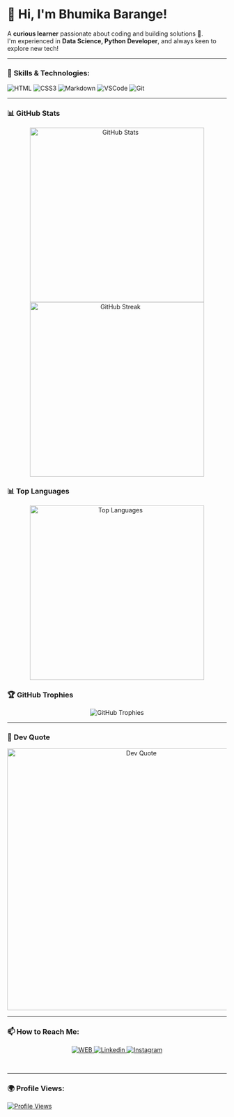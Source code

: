 



# 👋 Hi, I'm Bhumika Barange!  
A **curious learner** passionate about coding and building solutions 🚀.  
I'm experienced in **Data  Science, Python Developer**, and always keen to explore new tech!

---

### 🚀 **Skills & Technologies**:


![HTML](https://img.shields.io/badge/HTML5-E34F26?style=for-the-badge&logo=html5&logoColor=white)
![CSS3](https://img.shields.io/badge/CSS3-1572B6?style=for-the-badge&logo=css3&logoColor=white)
![Markdown](https://img.shields.io/badge/Markdown-000000?style=for-the-badge&logo=markdown&logoColor=white)
![VSCode](https://img.shields.io/badge/Visual_Studio-0078d7?style=for-the-badge&logo=visual%20studio&logoColor=white)
![Git](https://img.shields.io/badge/Git-F05032?style=for-the-badge&logo=git&logoColor=white)

<!-- ![Typescript](https://img.shields.io/badge/Typescript-007acc?style=for-the-badge&labelColor=black&logo=typescript&logoColor=007acc)

![PostgreSQL](https://img.shields.io/badge/PostgreSQL-4169E1?style=for-the-badge&labelColor=black&logo=postgresql&logoColor=4169E1)
![SQL](https://img.shields.io/badge/SQL-4479A1?style=for-the-badge&labelColor=black&logo=microsoft-sql-server&logoColor=4479A1)
![MongoDB](https://img.shields.io/badge/MongoDB-47A248?style=for-the-badge&labelColor=black&logo=mongodb&logoColor=47A248)
![Java](https://img.shields.io/badge/Java-007396?style=for-the-badge&labelColor=black&logo=java&logoColor=007396)
![Tailwind](https://img.shields.io/badge/Tailwind_CSS-092749?style=for-the-badge&logo=tailwindcss&logoColor=06B6D4&labelColor=000000)
![MySQL](https://img.shields.io/badge/MySQL-4479A1?style=for-the-badge&labelColor=black&logo=mysql&logoColor=4479A1)
![Javascript](https://img.shields.io/badge/Javascript-F0DB4F?style=for-the-badge&labelColor=black&logo=javascript&logoColor=F0DB4F)
![Ant-Design](https://img.shields.io/badge/AntDesign-0170FE?style=for-the-badge&logo=antdesign&logoColor=white)
![IntelliJ IDEA](https://img.shields.io/badge/IntelliJ%20IDEA-000000?style=for-the-badge&labelColor=black&logo=intellij-idea&logoColor=white)
![Express.js](https://img.shields.io/badge/Express.js-000000?style=for-the-badge&logo=express&logoColor=white)
![MongoDB](https://img.shields.io/badge/MongoDB-4EA94B?style=for-the-badge&logo=mongodb&logoColor=white)
![React](https://img.shields.io/badge/-React-61DBFB?style=for-the-badge&labelColor=black&logo=react&logoColor=61DBFB)
![Nodejs](https://img.shields.io/badge/Nodejs-3C873A?style=for-the-badge&labelColor=black&logo=node.js&logoColor=3C873A)
![React Native](https://img.shields.io/badge/React_Native-20232A?style=for-the-badge&logo=react&logoColor=61DAFB)
![Next.js](https://img.shields.io/badge/next.js-000000?style=for-the-badge&logo=nextdotjs&logoColor=white)
![SASS Badge](https://img.shields.io/badge/Sass-CC6699?style=for-the-badge&logo=sass&logoColor=white)
![Bootstrap](https://img.shields.io/badge/Bootstrap-563D7C?style=for-the-badge&logo=bootstrap&logoColor=white)
![Strapi](https://img.shields.io/badge/strapi-2E7EEA?style=for-the-badge&logo=strapi&logoColor=white)
![Redux](https://img.shields.io/badge/Redux-593D88?style=for-the-badge&logo=redux&logoColor=white)
![React Query](https://img.shields.io/badge/-React_Query-FF4154?style=for-the-badge&logo=react%20query&logoColor=white)-->
---

### 📊 **GitHub Stats**
<p align="center">
  <img src="https://github-readme-stats.vercel.app/api?username=BhumikaBarange&theme=nightowl&hide_border=true&include_all_commits=true&count_private=true&show_icons=true&token=YOUR_PAT_HERE" alt="GitHub Stats" width="400"/>
  <img src="https://github-readme-streak-stats.herokuapp.com?user=BhumikaBarange&theme=nightowl&hide_border=true" alt="GitHub Streak" width="400"/>
</p>




### 📊 **Top Languages**

<p align="center">
  <img src="https://github-readme-stats.vercel.app/api/top-langs/?username=BhumikaBarange&theme=nightowl&hide_border=true&layout=compact" alt="Top Languages" width="400"/>
</p>




### 🏆 **GitHub Trophies**
<p align="center">
  <img src="https://github-profile-trophy.vercel.app/?username=BhumikaBarange&theme=radical&no-frame=false&no-bg=true&margin-w=4" alt="GitHub Trophies" />
</p>

---

### 💬 **Dev Quote**
<p align="center">
  <img src="https://quotes-github-readme.vercel.app/api?type=horizontal&theme=radical" alt="Dev Quote" width="600" />
</p>

---

### 📫 **How to Reach Me**:

<p align="center">
 <a href="." target="blank">
  <img src="https://img.shields.io/badge/Website-DC143C?style=for-the-badge&logo=medium&logoColor=white" alt="WEB" />
 </a>
 <a href="https://www.linkedin.com/in/bhumika-barange-b3594125a/" target="_blank">
  <img src="https://img.shields.io/badge/LinkedIn-0077B5?style=for-the-badge&logo=linkedin&logoColor=white" alt="Linkedin"/>
 </a>
 <!-- <a href="." target="_blank">
  <img src="https://img.shields.io/badge/dev.to-0A0A0A?style=for-the-badge&logo=dev.to&logoColor=white" alt="aaa" />
 </a> -->
<!--  <a href="https://x.com/Rushikesh_7_11" target="_blank">
  <img src="https://img.shields.io/badge/Twitter-1DA1F2?style=for-the-badge&logo=twitter&logoColor=white" />
 </a> -->
 <a href="https://www.instagram.com/bhumika_barange_?igsh=MWpnaXhyM29xNjIxbg==" target="_blank">
  <img src="https://img.shields.io/badge/Instagram-fe4164?style=for-the-badge&logo=instagram&logoColor=white" alt="Instagram" />
 </a> 
<!--  <a href="https://facebook.com/alsiam.dev" target="_blank">
  <img src="https://img.shields.io/badge/Facebook-20BEFF?&style=for-the-badge&logo=facebook&logoColor=white" alt="alsiam"  />
  </a>  -->
</p>
<br />

---

### 🌍 **Profile Views**:
<a href="https://visitcount.itsvg.in/api?id=BhumikaBarange" target="_blank">
  <img src="https://visitcount.itsvg.in/api?id=BhumikaBarange&label=Profile%20Views&icon=5&pretty=true&style=for-the-badge" alt="Profile Views" />
</a>






